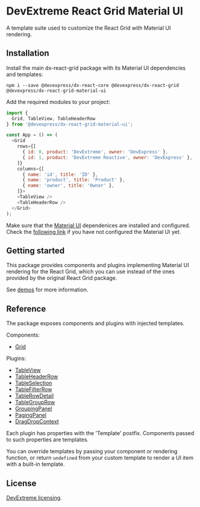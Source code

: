 # DevExtreme React Grid Material UI

A template suite used to customize the React Grid with Material UI rendering.

## Installation

Install the main dx-react-grid package with its Material UI dependencies and templates:

```
npm i --save @devexpress/dx-react-core @devexpress/dx-react-grid @devexpress/dx-react-grid-material-ui
```

Add the required modules to your project:

```js
import {
  Grid, TableView, TableHeaderRow
} from '@devexpress/dx-react-grid-material-ui';

const App = () => (
  <Grid
    rows={[
      { id: 0, product: 'DevExtreme', owner: 'DevExpress' },
      { id: 1, product: 'DevExtreme Reactive', owner: 'DevExpress' },
    ]}
    columns={[
      { name: 'id', title: 'ID' },
      { name: 'product', title: 'Product' },
      { name: 'owner', title: 'Owner' },
    ]}>
    <TableView />
    <TableHeaderRow />
  </Grid>
);
```

Make sure that the [Material UI](https://material-ui-1dab0.firebaseapp.com/) dependenices are installed and configured. Check the [following link](https://material-ui-1dab0.firebaseapp.com/getting-started/installation) if you have not configured the Material UI yet.

## Getting started

This package provides components and plugins implementing Material UI rendering for the React Grid, which you can use instead of the ones provided by the original React Grid package.

See [demos](https://devexpress.github.io/devextreme-reactive/react/grid/demos/) for more information.

## Reference

The package exposes components and plugins with injected templates.

Components:

- [Grid](https://devexpress.github.io/devextreme-reactive/react/grid/docs/reference/grid/)

Plugins:

- [TableView](https://devexpress.github.io/devextreme-reactive/react/grid/docs/reference/table-view/)
- [TableHeaderRow](https://devexpress.github.io/devextreme-reactive/react/grid/docs/reference/table-header-row/)
- [TableSelection](https://devexpress.github.io/devextreme-reactive/react/grid/docs/reference/table-selection/)
- [TableFilterRow](https://devexpress.github.io/devextreme-reactive/react/grid/docs/reference/table-filter-row/)
- [TableRowDetail](https://devexpress.github.io/devextreme-reactive/react/grid/docs/reference/table-row-detail/)
- [TableGroupRow](https://devexpress.github.io/devextreme-reactive/react/grid/docs/reference/table-group-row/)
- [GroupingPanel](https://devexpress.github.io/devextreme-reactive/react/grid/docs/reference/grouping-panel/)
- [PagingPanel](https://devexpress.github.io/devextreme-reactive/react/grid/docs/reference/paging-panel/)
- [DragDropContext](https://devexpress.github.io/devextreme-reactive/react/grid/docs/reference/drag-drop-context/)

Each plugin has properties with the 'Template' postfix. Components passed to such properties are templates.

You can override templates by passing your component or rendering function, or return `undefined` from your custom template to render a UI item with a built-in template.

## License

[DevExtreme licensing](https://js.devexpress.com/licensing/).
